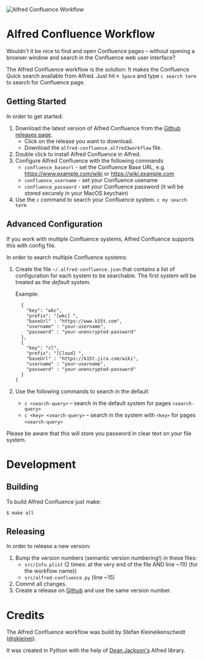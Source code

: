 ![Alfred Confluence Workflow](https://github.com/skleinei/alfred-confluence/raw/master/design/banner.png)


# Alfred Confluence Workflow

Wouldn't it be nice to find and open Confluence pages – without opening a browser window and search in 
the Confluence web user interface?

The Alfred Confluence workflow is the solution: It makes the Confluence Quick search available from Alfred.
Just hit `⌘ Space` and type `c search term` to search for Confluence page.


## Getting Started

In order to get started:

1. Download the latest version of Alfred Confluence from the [Github releases page](https://github.com/skleinei/alfred-confluence/releases).
   * Click on the release you want to download.
   * Download the `alfred-confluence.alfred3workflow` file.
2. Double click to install Alfred Confluence in Alfred.
3. Configure Alfred Confluence with the following commands
   * `confluence_baseurl` - set the Confluence Base URL, e.g. 
     https://www.example.com/wiki or https://wiki.example.com
   * `confluence_username` - set your Confluence usename
   * `confluence_password` - set your Confluence password (it will be stored 
     securely in your MacOS keychain)
4. Use the `c` command to search your Confluence system. `c my search term`



## Advanced Configuration

If you work with multiple Confluence systems, Alfred Confluence supports this 
with config file.

In order to search multiple Confluence systems:

1. Create the file `~/.alfred-confluence.json` that contains a list of
   configuration for each system to be searchable. The first system will be
   treated as the _default_ system. 
   
   Example:
   
   ```[
     {
       "key": "wkc",
       "prefix": "[wkc] ",
       "baseUrl" : "https://www.k15t.com",
       "username" : "your-username",
       "password" : "your-unencrypted-password"
     },
     {
       "key": "cl",
       "prefix": "[Cloud] ",
       "baseUrl" : "https://k15t.jira.com/wiki",
       "username" : "your-username",
       "password" : "your-unencrypted-password"
     }
   ]
   ```
2. Use the following commands to search in the default
   * `c <search-query>` – search in the default system for pages `<search-query>`
   * `c <key> <search-query>` – search in the system with `<key>` for pages `<search-query>`

Please be aware that this will store you password in clear text on your file system.


# Development

## Building

To build Alfred Confluence just make:

```
$ make all
```

## Releasing

In order to release a new version:

1. Bump the version numbers (semantic version numbering!) in these files:
   * `src/Info.plist` (2 times: at the very end of the file AND line ~110 (for the workflow name))
   * `src/alfred-confluence.py` (line ~15)
2. Commit all changes.
3. Create a release on [Github](https://help.github.com/categories/releases/)
   and use the same version number.


# Credits

The Alfred Confluence workflow was build by Stefan Kleineikenscheidt 
([@skleinei](https://twitter.com/skleinei)). 

It was created in Python with the help of 
[Dean Jackson's](https://github.com/deanishe/alfred-workflow) Alfred library. 